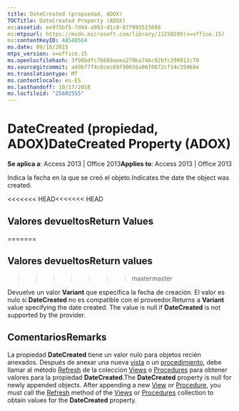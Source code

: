 ```yaml
---
title: DateCreated (propiedad, ADOX)
TOCTitle: DateCreated Property (ADOX)
ms:assetid: ee975bf5-7d44-a993-d1c0-077993515698
ms:mtpsurl: https://msdn.microsoft.com/library/JJ250209(v=office.15)
ms:contentKeyID: 48548564
ms.date: 09/18/2015
mtps_version: v=office.15
ms.openlocfilehash: 3f96bdfc7b669aeea279ba746c92bfc299912c70
ms.sourcegitcommit: a49b77f4c8cec69f90656a86f0872cf34c35968e
ms.translationtype: MT
ms.contentlocale: es-ES
ms.lasthandoff: 10/17/2018
ms.locfileid: "25602555"
---
```

# <a name="datecreated-property-adox"></a><span data-ttu-id="6bda8-102">DateCreated (propiedad, ADOX)</span><span class="sxs-lookup"><span data-stu-id="6bda8-102">DateCreated Property (ADOX)</span></span>


<span data-ttu-id="6bda8-103">**Se aplica a**: Access 2013 | Office 2013</span><span class="sxs-lookup"><span data-stu-id="6bda8-103">**Applies to**: Access 2013 | Office 2013</span></span>

<span data-ttu-id="6bda8-104">Indica la fecha en la que se creó el objeto.</span><span class="sxs-lookup"><span data-stu-id="6bda8-104">Indicates the date the object was created.</span></span>

<span data-ttu-id="6bda8-105"><<<<<<< HEAD</span><span class="sxs-lookup"><span data-stu-id="6bda8-105"><<<<<<< HEAD</span></span>
## <a name="return-values"></a><span data-ttu-id="6bda8-106">Valores devueltos</span><span class="sxs-lookup"><span data-stu-id="6bda8-106">Return Values</span></span>
=======
## <a name="return-values"></a><span data-ttu-id="6bda8-107">Valores devueltos</span><span class="sxs-lookup"><span data-stu-id="6bda8-107">Return values</span></span>
>>>>>>> <span data-ttu-id="6bda8-108">master</span><span class="sxs-lookup"><span data-stu-id="6bda8-108">master</span></span>

<span data-ttu-id="6bda8-p101">Devuelve un valor **Variant** que especifica la fecha de creación. El valor es nulo si **DateCreated** no es compatible con el proveedor.</span><span class="sxs-lookup"><span data-stu-id="6bda8-p101">Returns a **Variant** value specifying the date created. The value is null if **DateCreated** is not supported by the provider.</span></span>

## <a name="remarks"></a><span data-ttu-id="6bda8-111">Comentarios</span><span class="sxs-lookup"><span data-stu-id="6bda8-111">Remarks</span></span>

<span data-ttu-id="6bda8-p102">La propiedad **DateCreated** tiene un valor nulo para objetos recién anexados. Después de anexar una nueva [vista](view-object-adox.md) o un [procedimiento](procedure-object-adox.md), debe llamar al método [Refresh](refresh-method-ado.md) de la colección [Views](views-collection-adox.md) o [Procedures](procedures-collection-adox.md) para obtener valores para la propiedad **DateCreated**.</span><span class="sxs-lookup"><span data-stu-id="6bda8-p102">The **DateCreated** property is null for newly appended objects. After appending a new [View](view-object-adox.md) or [Procedure](procedure-object-adox.md), you must call the [Refresh](refresh-method-ado.md) method of the [Views](views-collection-adox.md) or [Procedures](procedures-collection-adox.md) collection to obtain values for the **DateCreated** property.</span></span>

